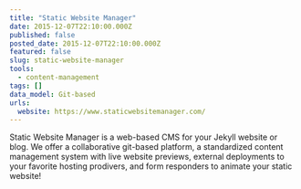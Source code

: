 ```yaml
---
title: "Static Website Manager"
date: 2015-12-07T22:10:00.000Z
published: false
posted_date: 2015-12-07T22:10:00.000Z
featured: false
slug: static-website-manager
tools:
  - content-management
tags: []
data_model: Git-based
urls:
  website: https://www.staticwebsitemanager.com/
---
```

Static Website Manager is a web-based CMS for your Jekyll website or blog. We offer a collaborative git-based platform, a standardized content management system with live website previews, external deployments to your favorite hosting prodivers, and form responders to animate your static website!

